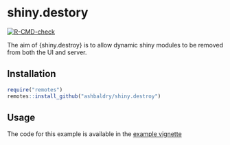 # shiny.destory

<!-- badges: start -->
  
[![R-CMD-check](https://github.com/ashbaldry/shiny.destroy/actions/workflows/R-CMD-check.yaml/badge.svg)](https://github.com/ashbaldry/shiny.destroy/actions/workflows/R-CMD-check.yaml)
  
<!-- badges: end -->

The aim of {shiny.destroy} is to allow dynamic shiny modules to be removed from both the UI and server.

## Installation

```r
require("remotes")
remotes::install_github("ashbaldry/shiny.destroy")
```

## Usage

The code for this example is available in the [example vignette](/vignettes/example.Rmd)
